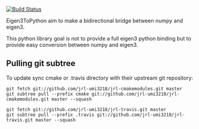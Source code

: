 [![Build Status](https://travis-ci.org/jorisv/Eigen3ToPython.svg?branch=master)](https://travis-ci.org/jorisv/Eigen3ToPython)

Eigen3ToPython aim to make a bidirectional bridge between numpy and eigen3.

This python library goal is not to provide a full eigen3 python binding but to provide easy conversion between numpy and eigen3.

Pulling git subtree
------

To update sync cmake or .travis directory with their upstream git repository:

	git fetch git://github.com/jrl-umi3218/jrl-cmakemodules.git master
	git subtree pull --prefix cmake git://github.com/jrl-umi3218/jrl-cmakemodules.git master --squash

	git fetch git://github.com/jrl-umi3218/jrl-travis.git master
	git subtree pull --prefix .travis git://github.com/jrl-umi3218/jrl-travis.git master --squash
